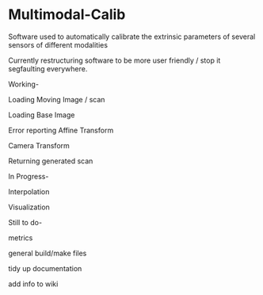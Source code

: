 Multimodal-Calib
================

Software used to automatically calibrate the extrinsic parameters of several sensors of different modalities

Currently restructuring software to be more user friendly / stop it segfaulting everywhere.

Working-

Loading Moving Image / scan

Loading Base Image

Error reporting Affine Transform

Camera Transform

Returning generated scan

In Progress-

Interpolation

Visualization

Still to do-

metrics

general build/make files

tidy up documentation

add info to wiki
